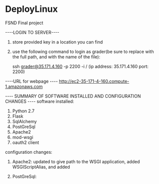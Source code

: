 # DeployLinux
FSND Final project

----LOGIN TO SERVER----
1) store provided key in a location you can find
2) use the following command to login as grader(be sure to replace <path to key> with the full path,
    and <key name> with the name of the file):
  
    ssh grader@35.171.4.160 -p 2200 -i <path to key>/<key name>
    (ip address: 35.171.4.160 port: 2200)
  
----URL for webpage ----
http://ec2-35-171-4-160.compute-1.amazonaws.com

---- SUMMARY OF SOFTWARE INSTALLED AND CONFIGURATION CHANGES ----
software installed:
  1) Python 2.7
  2) Flask
  3) SqlAlchemy
  4) PostGreSql
  5) Apache2
  6) mod-wsgi
  7) oauth2 client
  
configuration changes:
  1) Apache2: 
      updated to give path to the WSGI application, 
      added WSGIScriptAlias,
      and added <DIRECTORY />
      
   2) PostGreSql:
       
